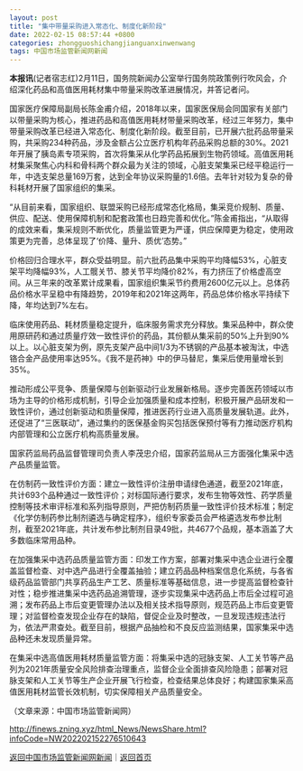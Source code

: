 ```yaml
---
layout: post
title: "集中带量采购进入常态化、制度化新阶段"
date: 2022-02-15 08:57:44 +0800
categories: zhongguoshichangjianguanxinwenwang
tags: 中国市场监管新闻网新闻
---
```

<p><strong>本报讯</strong>(记者宿志红)2月11日，国务院新闻办公室举行国务院政策例行吹风会，介绍深化药品和高值医用耗材集中带量采购改革进展情况，并答记者问。</p>
 <p>国家医疗保障局副局长陈金甫介绍，2018年以来，国家医保局会同国家有关部门以带量采购为核心，推进药品和高值医用耗材带量采购改革，经过三年努力，集中带量采购改革已经进入常态化、制度化新阶段。截至目前，已开展六批药品带量采购，共采购234种药品，涉及金额占公立医疗机构年药品采购总额的30%。2021年开展了胰岛素专项采购，首次将集采从化学药品拓展到生物药领域。高值医用耗材集采聚焦心内科和骨科两个群众最为关注的领域，心脏支架集采已经平稳运行一年，中选支架总量169万套，达到全年协议采购量的1.6倍。去年针对较为复杂的骨科耗材开展了国家组织的集采。</p>
 <p>“从目前来看，国家组织、联盟采购已经形成常态化格局，集采竞价规制、质量、供应、配送、使用保障机制和配套政策也日趋完善和优化。”陈金甫指出，“从取得的成效来看，集采规则不断优化，质量监管更为严谨，供应保障更为稳定，使用政策更为完善，总体呈现了‘价降、量升、质优’态势。”</p>
 <p>价格回归合理水平，群众受益明显。前六批药品集中采购平均降幅53%，心脏支架平均降幅93%，人工髋关节、膝关节平均降价82%，有力挤压了价格虚高空间。从三年来的改革累计成果看，国家组织集采节约费用2600亿元以上。总体药品价格水平呈稳中有降趋势，2019年和2021年这两年，药品总体价格水平持续下降，年均达到7%左右。</p>
 <p>临床使用药品、耗材质量稳定提升，临床服务需求充分释放。集采品种中，群众使用原研药和通过质量疗效一致性评价的药品，其份额从集采前的50%上升到90%以上。以心脏支架为例，原先支架产品中间1/3为不锈钢的产品基本被淘汰，中选铬合金产品使用率达95%。《我不是药神》中的伊马替尼，集采后使用量增长到35%。</p>
 <p>推动形成公平竞争、质量保障与创新驱动行业发展新格局。逐步完善医药领域以市场为主导的价格形成机制，引导企业加强质量和成本控制，积极开展产品研发和一致性评价，通过创新驱动和质量保障，推进医药行业进入高质量发展轨道。此外，还促进了“三医联动”，通过集约的医保基金购买包括医保预付等有力推动医疗机构内部管理和公立医疗机构高质量发展。</p>
 <p>国家药监局药品监督管理司负责人李茂忠介绍，国家药监局从三方面强化集采中选产品质量监管。</p>
 <p>在仿制药一致性评价方面：建立一致性评价注册申请绿色通道，截至2021年底，共计693个品种通过一致性评价；对标国际通行要求，发布生物等效性、药学质量控制等技术审评标准和系列指导原则，严把仿制药质量一致性评价技术标准；制定《化学仿制药参比制剂遴选与确定程序》，组织专家委员会严格遴选发布参比制剂，截至2021年底，共计发布参比制剂目录49批，共4677个品规，基本涵盖了大多数临床常用品种。</p>
 <p>在加强集采中选药品质量监管方面：印发工作方案，部署对集采中选企业进行全覆盖监督检查、对中选产品进行全覆盖抽验；建立药品品种档案信息化系统，与各省级药品监管部门共享药品生产工艺、质量标准等基础信息，进一步提高监督检查针对性；稳步推进集采中选药品追溯管理，逐步实现集采中选药品上市后全过程可追溯；发布药品上市后变更管理办法以及相关技术指导原则，规范药品上市后变更管理；对监督检查发现企业存在的缺陷，督促企业及时整改，一旦发现违规违法行为，依法严肃查处。截至目前，根据产品抽检和不良反应监测结果，国家集采中选品种还未发现质量异常。</p>
 <p>在集采中选高值医用耗材质量监管方面：将集采中选的冠脉支架、人工关节等产品列为2021年质量安全风险排查治理重点，监督企业全面排查风险隐患；部署对冠脉支架和人工关节等生产企业开展飞行检查，检查结果总体良好；构建国家集采高值医用耗材监管长效机制，切实保障相关产品质量安全。</p><p class="em_media">（文章来源：中国市场监管新闻网）</p>

<http://finews.zning.xyz/html_News/NewsShare.html?infoCode=NW202202152276510643>

[返回中国市场监管新闻网新闻](//finews.withounder.com/category/zhongguoshichangjianguanxinwenwang.html)｜[返回首页](//finews.withounder.com/)